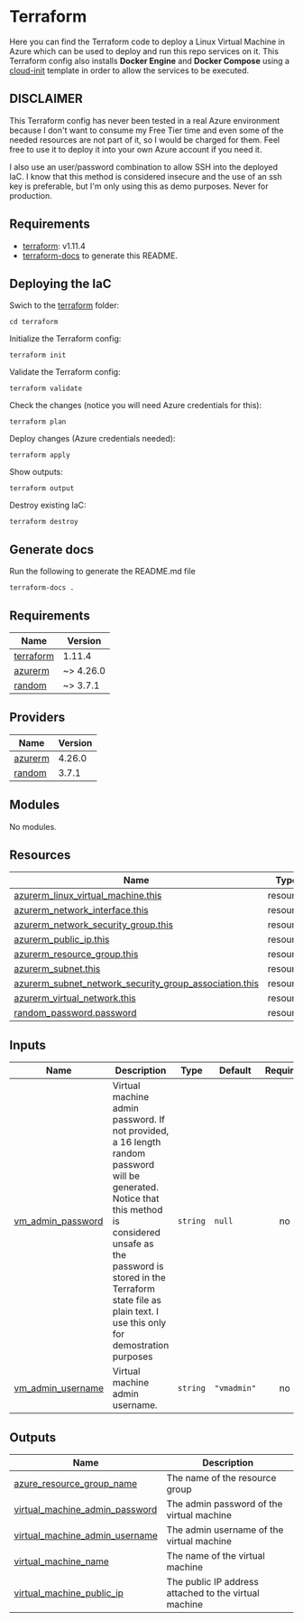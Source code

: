 <!-- BEGIN_TF_DOCS -->
# Terraform

Here you can find the Terraform code to deploy a Linux Virtual Machine in Azure which can be used to deploy and run this repo services on it. This Terraform config also installs **Docker Engine** and **Docker Compose** using a [cloud-init](./files/cloudinit.yaml) template in order to allow the services to be executed.

## DISCLAIMER

This Terraform config has never been tested in a real Azure environment because I don't want to consume my Free Tier time and even some of the needed resources are not part of it, so I would be charged for them. Feel free to use it to deploy it into your own Azure account if you need it.

I also use an user/password combination to allow SSH into the deployed IaC. I know that this method is considered insecure and the use of an ssh key is preferable, but I'm only using this as demo purposes. Never for production.

## Requirements

* [terraform](https://terraform.io): v1.11.4
* [terraform-docs](https://terraform-docs.io) to generate this README.

## Deploying the IaC

Swich to the [terraform](./terraform) folder:

```shell
cd terraform
```

Initialize the Terraform config:

```shell
terraform init
```

Validate the Terraform config:
```
terraform validate
```

Check the changes (notice you will need Azure credentials for this):

```shell
terraform plan
```

Deploy changes (Azure credentials needed):

```shell
terraform apply
```

Show outputs:

```shell
terraform output
```

Destroy existing IaC:

```shell
terraform destroy
```

## Generate docs

Run the following to generate the README.md file

```shell
terraform-docs .
```

## Requirements

| Name | Version |
|------|---------|
| <a name="requirement_terraform"></a> [terraform](#requirement\_terraform) | 1.11.4 |
| <a name="requirement_azurerm"></a> [azurerm](#requirement\_azurerm) | ~> 4.26.0 |
| <a name="requirement_random"></a> [random](#requirement\_random) | ~> 3.7.1 |

## Providers

| Name | Version |
|------|---------|
| <a name="provider_azurerm"></a> [azurerm](#provider\_azurerm) | 4.26.0 |
| <a name="provider_random"></a> [random](#provider\_random) | 3.7.1 |

## Modules

No modules.

## Resources

| Name | Type |
|------|------|
| [azurerm_linux_virtual_machine.this](https://registry.terraform.io/providers/hashicorp/azurerm/latest/docs/resources/linux_virtual_machine) | resource |
| [azurerm_network_interface.this](https://registry.terraform.io/providers/hashicorp/azurerm/latest/docs/resources/network_interface) | resource |
| [azurerm_network_security_group.this](https://registry.terraform.io/providers/hashicorp/azurerm/latest/docs/resources/network_security_group) | resource |
| [azurerm_public_ip.this](https://registry.terraform.io/providers/hashicorp/azurerm/latest/docs/resources/public_ip) | resource |
| [azurerm_resource_group.this](https://registry.terraform.io/providers/hashicorp/azurerm/latest/docs/resources/resource_group) | resource |
| [azurerm_subnet.this](https://registry.terraform.io/providers/hashicorp/azurerm/latest/docs/resources/subnet) | resource |
| [azurerm_subnet_network_security_group_association.this](https://registry.terraform.io/providers/hashicorp/azurerm/latest/docs/resources/subnet_network_security_group_association) | resource |
| [azurerm_virtual_network.this](https://registry.terraform.io/providers/hashicorp/azurerm/latest/docs/resources/virtual_network) | resource |
| [random_password.password](https://registry.terraform.io/providers/hashicorp/random/latest/docs/resources/password) | resource |

## Inputs

| Name | Description | Type | Default | Required |
|------|-------------|------|---------|:--------:|
| <a name="input_vm_admin_password"></a> [vm\_admin\_password](#input\_vm\_admin\_password) | Virtual machine admin password. If not provided, a 16 length random password will be generated. Notice that this method is considered unsafe as the password is stored in the Terraform state file as plain text. I use this only for demostration purposes | `string` | `null` | no |
| <a name="input_vm_admin_username"></a> [vm\_admin\_username](#input\_vm\_admin\_username) | Virtual machine admin username. | `string` | `"vmadmin"` | no |

## Outputs

| Name | Description |
|------|-------------|
| <a name="output_azure_resource_group_name"></a> [azure\_resource\_group\_name](#output\_azure\_resource\_group\_name) | The name of the resource group |
| <a name="output_virtual_machine_admin_password"></a> [virtual\_machine\_admin\_password](#output\_virtual\_machine\_admin\_password) | The admin password of the virtual machine |
| <a name="output_virtual_machine_admin_username"></a> [virtual\_machine\_admin\_username](#output\_virtual\_machine\_admin\_username) | The admin username of the virtual machine |
| <a name="output_virtual_machine_name"></a> [virtual\_machine\_name](#output\_virtual\_machine\_name) | The name of the virtual machine |
| <a name="output_virtual_machine_public_ip"></a> [virtual\_machine\_public\_ip](#output\_virtual\_machine\_public\_ip) | The public IP address attached to the virtual machine |
<!-- END_TF_DOCS -->
